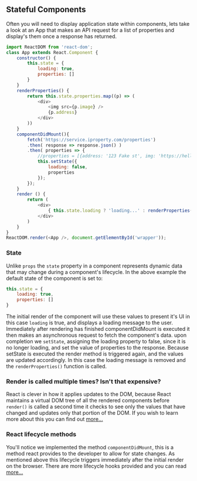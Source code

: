 ## Stateful Components

Often you will need to display application state within components, lets take a look
at an App that makes an API request for a list of properties and display's them once a
response has returned.
```js
import ReactDOM from 'react-dom';
class App extends React.Component {
    constructor() {
        this.state = {
            loading: true,
            properties: []
        }
    }
    renderProperties() {
        return this.state.properties.map((p) => (
            <div>
                <img src={p.image} />
                {p.address}
            </div>
        ))
    }
    componentDidMount(){
        fetch('https://service.iproperty.com/properties')
        .then( response => response.json() )
        .then( properties => {
            //properties = [{address: '123 Fake st', img: 'https://hello.com/img.gif'}, ... ];
            this.setState({
                loading: false,
                properties
            });
        });
    }
    render () {
        return (
            <div>
                { this.state.loading ? 'loading...' : renderProperties() }
            </div>
        )
    }
}
ReactDOM.render(<App />, document.getElementById('wrapper'));
```

### State
Unlike `props` the `state` property in a component represents dynamic data that may change during a component's lifecycle.
In the above example the default state of the component is set to:
```js
this.state = {
    loading: true,
    properties: []
}
```
The initial render of the component will use these values to present it's UI in this case `loading` is true, and displays a loading message to the user.
Immediately after rendering has finished componentDidMount is executed it then makes an asynchronous request to fetch the component's data.
upon completion we `setState`, assigning the loading property to false, since it is no longer loading, and set the value of properties to the response. 
Because setState is executed the render method is triggered again, and the values are updated accordingly. 
 In this case the loading message is removed and the `renderProperties()` function is called.
 
### Render is called multiple times? Isn't that expensive?
React is clever in how it applies updates to the DOM, because React maintains a virtual DOM tree of all the rendered components
before `render()` is called a second time it checks to see only the values that have changed and updates only that portion of the DOM.
If you wish to learn more about this you can find out [more...](https://facebook.github.io/react/docs/reconciliation.html)

### React lifecycle methods
You'll notice we implemented the method `componentDidMount`, this is a method react provides to the developer to allow for state changes.
As mentioned above this lifecycle triggers immediately after the initial render on the browser. There are more lifecycle hooks
 provided and you can read [more...](https://facebook.github.io/react/docs/react-component.html#componentwillmount) 
 

